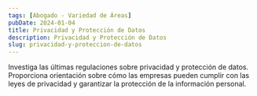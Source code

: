 ```yaml
---
tags: [Abogado - Variedad de Áreas]
pubDate: 2024-01-04
title: Privacidad y Protección de Datos
description: Privacidad y Protección de Datos
slug: privacidad-y-proteccion-de-datos
---
```


Investiga las últimas regulaciones sobre privacidad y protección de datos. Proporciona orientación sobre cómo las empresas pueden cumplir con las leyes de privacidad y garantizar la protección de la información personal.